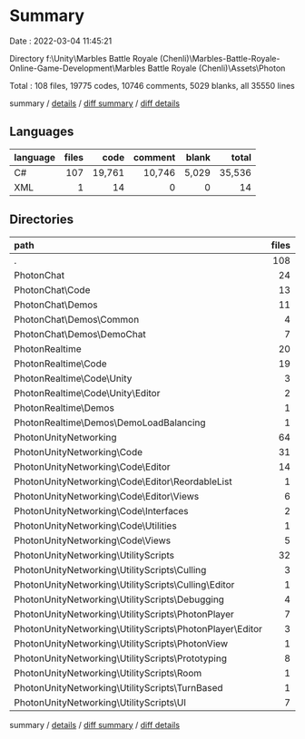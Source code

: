 # Summary

Date : 2022-03-04 11:45:21

Directory f:\Unity\Marbles Battle Royale (Chenli)\Marbles-Battle-Royale-Online-Game-Development\Marbles Battle Royale (Chenli)\Assets\Photon

Total : 108 files,  19775 codes, 10746 comments, 5029 blanks, all 35550 lines

summary / [details](details.md) / [diff summary](diff.md) / [diff details](diff-details.md)

## Languages
| language | files | code | comment | blank | total |
| :--- | ---: | ---: | ---: | ---: | ---: |
| C# | 107 | 19,761 | 10,746 | 5,029 | 35,536 |
| XML | 1 | 14 | 0 | 0 | 14 |

## Directories
| path | files | code | comment | blank | total |
| :--- | ---: | ---: | ---: | ---: | ---: |
| . | 108 | 19,775 | 10,746 | 5,029 | 35,550 |
| PhotonChat | 24 | 2,621 | 1,010 | 541 | 4,172 |
| PhotonChat\Code | 13 | 1,857 | 831 | 340 | 3,028 |
| PhotonChat\Demos | 11 | 764 | 179 | 201 | 1,144 |
| PhotonChat\Demos\Common | 4 | 113 | 70 | 37 | 220 |
| PhotonChat\Demos\DemoChat | 7 | 651 | 109 | 164 | 924 |
| PhotonRealtime | 20 | 4,821 | 5,477 | 1,358 | 11,656 |
| PhotonRealtime\Code | 19 | 4,712 | 5,470 | 1,329 | 11,511 |
| PhotonRealtime\Code\Unity | 3 | 486 | 115 | 108 | 709 |
| PhotonRealtime\Code\Unity\Editor | 2 | 413 | 95 | 85 | 593 |
| PhotonRealtime\Demos | 1 | 109 | 7 | 29 | 145 |
| PhotonRealtime\Demos\DemoLoadBalancing | 1 | 109 | 7 | 29 | 145 |
| PhotonUnityNetworking | 64 | 12,333 | 4,259 | 3,130 | 19,722 |
| PhotonUnityNetworking\Code | 31 | 9,058 | 3,151 | 2,282 | 14,491 |
| PhotonUnityNetworking\Code\Editor | 14 | 2,647 | 341 | 732 | 3,720 |
| PhotonUnityNetworking\Code\Editor\ReordableList | 1 | 134 | 71 | 32 | 237 |
| PhotonUnityNetworking\Code\Editor\Views | 6 | 655 | 84 | 181 | 920 |
| PhotonUnityNetworking\Code\Interfaces | 2 | 43 | 133 | 16 | 192 |
| PhotonUnityNetworking\Code\Utilities | 1 | 292 | 100 | 102 | 494 |
| PhotonUnityNetworking\Code\Views | 5 | 1,111 | 168 | 267 | 1,546 |
| PhotonUnityNetworking\UtilityScripts | 32 | 3,261 | 1,108 | 848 | 5,217 |
| PhotonUnityNetworking\UtilityScripts\Culling | 3 | 623 | 216 | 181 | 1,020 |
| PhotonUnityNetworking\UtilityScripts\Culling\Editor | 1 | 183 | 25 | 57 | 265 |
| PhotonUnityNetworking\UtilityScripts\Debugging | 4 | 413 | 77 | 85 | 575 |
| PhotonUnityNetworking\UtilityScripts\PhotonPlayer | 7 | 1,040 | 271 | 180 | 1,491 |
| PhotonUnityNetworking\UtilityScripts\PhotonPlayer\Editor | 3 | 303 | 40 | 35 | 378 |
| PhotonUnityNetworking\UtilityScripts\PhotonView | 1 | 50 | 15 | 7 | 72 |
| PhotonUnityNetworking\UtilityScripts\Prototyping | 8 | 565 | 223 | 184 | 972 |
| PhotonUnityNetworking\UtilityScripts\Room | 1 | 101 | 33 | 42 | 176 |
| PhotonUnityNetworking\UtilityScripts\TurnBased | 1 | 206 | 146 | 78 | 430 |
| PhotonUnityNetworking\UtilityScripts\UI | 7 | 263 | 127 | 91 | 481 |

summary / [details](details.md) / [diff summary](diff.md) / [diff details](diff-details.md)